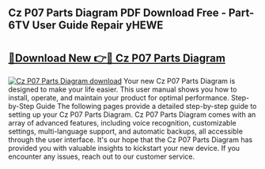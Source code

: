 ## Cz P07 Parts Diagram PDF Download Free - Part-6TV User Guide Repair yHEWE

# <h2><a href="http://dfi3xm2.blite.top/?on=Cz+P07+Parts+Diagram">🔗Download New 👉🔴 Cz P07 Parts Diagram</a></h2>

[![Cz P07 Parts Diagram download](https://i.imgur.com/lujVjoI.png)](http://dfi3xm2.blite.top/?on=Cz+P07+Parts+Diagram)
Your new Cz P07 Parts Diagram is designed to make your life easier. This user manual shows you how to install, operate, and maintain your product for optimal performance. Step-by-Step Guide The following pages provide a detailed step-by-step guide to setting up your Cz P07 Parts Diagram. Cz P07 Parts Diagram comes with an array of advanced features, including voice recognition, customizable settings, multi-language support, and automatic backups, all accessible through the user interface. It's our hope that the Cz P07 Parts Diagram has provided you with valuable insights to kickstart your new device. If you encounter any issues, reach out to our customer service.
